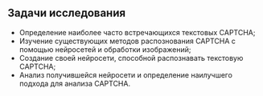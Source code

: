 ## Задачи исследования
*	Определение наиболее часто встречающихся текстовых CAPTCHA;
*	Изучение существующих методов распознования CAPTCHA с помощью нейросетей и обработки изображений;
*	Создание своей нейросети, способной распознавать текстовую CAPTCHA;
*	Анализ получившейся нейросети и определение наилучшего подхода для анализа CAPTCHA.

